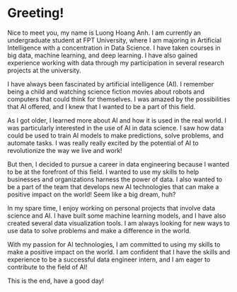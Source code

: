 # Greeting!
Nice to meet you, my name is Luong Hoang Anh. I am currently an undergraduate student at FPT University, where I am majoring in Artificial Intelligence with a concentration in Data Science. I have taken courses in big data, machine learning, and deep learning. I have also gained experience working with data through my participation in several research projects at the university.

I have always been fascinated by artificial intelligence (AI). I remember being a child and watching science fiction movies about robots and computers that could think for themselves. I was amazed by the possibilities that AI offered, and I knew that I wanted to be a part of this field.

As I got older, I learned more about AI and how it is used in the real world. I was particularly interested in the use of AI in data science. I saw how data could be used to train AI models to make predictions, solve problems, and automate tasks. I was really really excited by the potential of AI to revolutionize the way we live and work!

But then, I decided to pursue a career in data engineering because I wanted to be at the forefront of this field. I wanted to use my skills to help businesses and organizations harness the power of data. I also wanted to be a part of the team that develops new AI technologies that can make a positive impact on the world! Seem like a big dream, huh?

In my spare time, I enjoy working on personal projects that involve data science and AI. I have built some machine learning models, and I have also created several data visualization tools. I am always looking for new ways to use data to solve problems and make a difference in the world.

With my passion for AI technologies, I am committed to using my skills to make a positive impact on the world. I am confident that I have the skills and experience to be a successful data engineer intern, and I am eager to contribute to the field of AI!

This is the end, have a good day!
